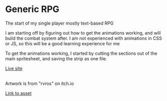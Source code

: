 # Generic RPG

<p>The start of my single player mostly text-based RPG</p>
<p>I am starting off by figuring out how to get the animations working, and will build the combat system after. I am not experienced with animations in CSS or JS, so this will be a good learning experience for me</p>
<p>To get the animations working, I started by cutting the sections out of the main spritesheet, and saving the strip as one file.</p>
<a href="https://paulb-h.github.io/generic_rpg/" target="_blank">Live site</a>
<br /><br />
<p>Artwork is from "rvros" on itch.io</p>
<a href="https://rvros.itch.io/animated-pixel-hero" target="_blank">Link to asset</a>
